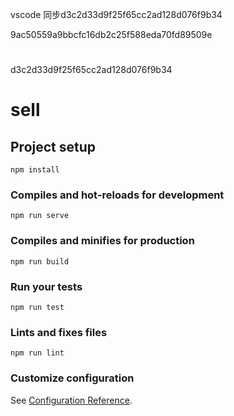vscode 同步d3c2d33d9f25f65cc2ad128d076f9b34


9ac50559a9bbcfc16db2c25f588eda70fd89509e

#
d3c2d33d9f25f65cc2ad128d076f9b34
# sell


## Project setup
```
npm install
```

### Compiles and hot-reloads for development
```
npm run serve
```

### Compiles and minifies for production
```
npm run build
```

### Run your tests
```
npm run test
```

### Lints and fixes files
```
npm run lint
```

### Customize configuration
See [Configuration Reference](https://cli.vuejs.org/config/).
